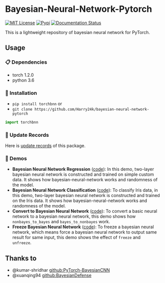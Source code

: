 # Bayesian-Neural-Network-Pytorch

<p>
  <a href="https://github.com/Harry24k/adversarial-attacks-pytorch/blob/master/LICENSE"><img alt="MIT License" src="https://img.shields.io/github/license/Harry24k/bayesian-neural-network-pytorch" /></a>
  <a href="https://img.shields.io/pypi/v/torchbnn"><img alt="Pypi" src="https://img.shields.io/pypi/v/torchbnn.svg" /></a>
  <a href="https://bayesian-neural-network-pytorch.readthedocs.io/en/latest/"><img alt="Documentation Status" src="https://readthedocs.org/projects/bayesian-neural-network-pytorch/badge/?version=latest" /></a>
</p>

This is a lightweight repository of bayesian neural network for PyTorch.

## Usage

### :clipboard: Dependencies

- torch 1.2.0
- python 3.6



### :hammer: Installation

- `pip install torchbnn` or
- `git clone https://github.com/Harry24k/bayesian-neural-network-pytorch`

```python
import torchbnn
```



### :mag_right: Update Records

Here is [update records](Update%20Records.md) of this package.



### :rocket: Demos

* **Bayesian Neural Network Regression** ([code](https://github.com/Harry24k/bayesian-neural-network-pytorch/blob/master/demos/Bayesian%20Neural%20Network%20Regression.ipynb)): 
In this demo, two-layer bayesian neural network is constructed and trained on simple custom data. It shows how bayesian-neural-network works and randomness of the model.
* **Bayesian Neural Network Classification** ([code](https://github.com/Harry24k/bayesian-neural-network-pytorch/blob/master/demos/Bayesian%20Neural%20Network%20Classification.ipynb)): 
To classify Iris data, in this demo, two-layer bayesian neural network is constructed and trained on the Iris data. It shows how bayesian-neural-network works and randomness of the model.
* **Convert to Bayesian Neural Network** ([code](https://github.com/Harry24k/bayesian-neural-network-pytorch/blob/master/demos/Convert%20to%20Bayesian%20Neural%20Network.ipynb)): 
To convert a basic neural network to a bayesian neural network, this demo shows how `nonbayes_to_bayes` and `bayes_to_nonbayes` work.
* **Freeze Bayesian Neural Network** ([code](https://github.com/Harry24k/bayesian-neural-network-pytorch/blob/master/demos/Freeze%20Bayesian%20Neural%20Network.ipynb)): 
To freeze a bayesian neural network, which means force a bayesian neural network to output same result for same input, this demo shows the effect of `freeze` and `unfreeze`.



## Thanks to

* @kumar-shridhar [github:PyTorch-BayesianCNN](https://github.com/kumar-shridhar/PyTorch-BayesianCNN)
* @xuanqing94 [github:BayesianDefense](https://github.com/xuanqing94/BayesianDefense)
